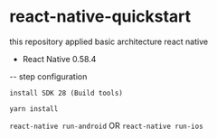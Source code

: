 # react-native-quickstart

this repository applied basic architecture react native

- React Native 0.58.4

-- step configuration

`install SDK 28 (Build tools)`

`yarn install`

`react-native run-android` OR `react-native run-ios`


